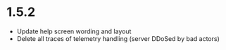# 1.5.2
- Update help screen wording and layout
- Delete all traces of telemetry handling (server DDoSed by bad actors)